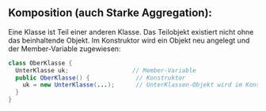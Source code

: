 ## Komposition (auch Starke Aggregation):

Eine Klasse ist Teil einer anderen Klasse. Das Teilobjekt existiert nicht ohne das beinhaltende Objekt. Im Konstruktor wird ein Objekt neu angelegt und der Member-Variable zugewiesen:

```java
class OberKlasse {
  UnterKlasse uk;				   // Member-Variable
  public OberKlasse() {			    // Konstruktor
    uk = new UnterKlasse(...);		// UnterKlassen-Objekt wird im Konstruktor erzeugt
  }
}
```